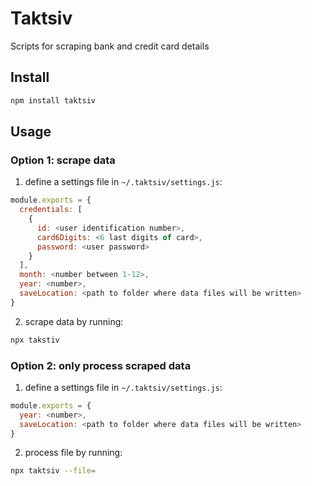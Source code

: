 # Taktsiv

Scripts for scraping bank and credit card details

## Install

```sh
npm install taktsiv
```

## Usage

### Option 1: scrape data

1. define a settings file in `~/.taktsiv/settings.js`:

```js
module.exports = {
  credentials: [
    {
      id: <user identification number>,
      card6Digits: <6 last digits of card>,
      password: <user password>
    }
  ],
  month: <number between 1-12>,
  year: <number>,
  saveLocation: <path to folder where data files will be written>
}
```

2. scrape data by running:

```sh
npx takstiv
```

### Option 2: only process scraped data

1. define a settings file in `~/.taktsiv/settings.js`:

```js
module.exports = {
  year: <number>,
  saveLocation: <path to folder where data files will be written>
}
```

2. process file by running:

```sh
npx taktsiv --file=
```